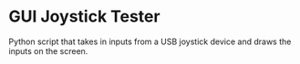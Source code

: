 # GUI Joystick Tester

Python script that takes in inputs from a USB joystick device and draws the inputs on the screen.
